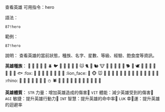 查看英雄
可用指令：hero

語法：
```
87!hero
```

範例：
```
87!hero
```
說明：
查看英雄的當前狀態，種族、名字、星數、等級、經驗、飽食度等資訊。

__英雄種族__：
:ant: :baby_chick: :bat: :bear: :bee: :beetle: :bird: :blowfish: :boar: :bug: :butterfly: :camel: :cat: :cat2: :chicken: :chipmunk: :cow: :cow2: :crab: :crocodile: :deer: :dog: :dog2: :dolphin: :dove: :dragon: :dragon_face: :dromedary_camel: :duck: :eagle: :elephant: :feet: :fish: :fox: :frog: :goat: :gorilla: :hamster: :horse: :jack_o_lantern: :koala: :leopard: :lion_face: :lizard: :monkey_face: :mouse: :mouse2: :octopus: :owl: :ox: :panda_face: :penguin: :pig: :pig2: :poodle: :rabbit: :rabbit2: :racehorse: :ram: :rat: :rhino: :rooster: :scorpion: :shark: :sheep: :shrimp: :snail: :snake: :snowman: :spider: :squid: :tiger: :tiger2: :tropical_fish: :turkey: :turtle: :unicorn: :water_buffalo: :whale: :whale2: :wolf:

__英雄體質__：
`STR` 力量：增加英雄造成的傷害
`VIT` 體能：減少英雄受到的傷害
`AGI` 敏捷：提升英雄行動力
`INT` 智慧：提升英雄的命中率
`LUK` 幸運：提升英雄的迴避率
